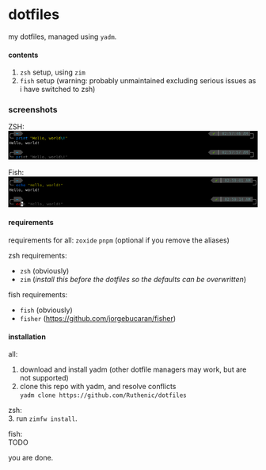 # dotfiles
my dotfiles, managed using `yadm`.  

#### contents
1. `zsh` setup, using `zim`  
2. `fish` setup (warning: probably unmaintained excluding serious issues as i have switched to zsh)  

### screenshots
ZSH:
![Picture of ZSH config](images/zsh.png)

Fish:
![Picture of ZSH config](images/fish.png)

#### requirements
requirements for all:
`zoxide`
`pnpm` (optional if you remove the aliases)

zsh requirements:
- `zsh` (obviously)
- `zim` (*install this before the dotfiles so the defaults can be overwritten*)

fish requirements:
- `fish` (obviously)
- `fisher` (https://github.com/jorgebucaran/fisher)

#### installation
all:
1. download and install yadm (other dotfile managers may work, but are not supported)
2. clone this repo with yadm, and resolve conflicts  
	`yadm clone https://github.com/Ruthenic/dotfiles`  

zsh:  
3. run `zimfw install`.  

fish:  
TODO  

you are done.
